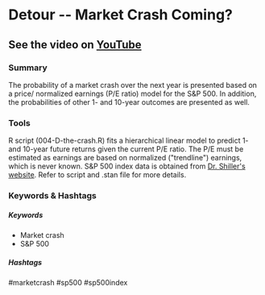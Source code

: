 # Detour -- Market Crash Coming?

## See the video on [YouTube](https://youtu.be/cZxxU2OdMLg)

### 


### Summary


The probability of a market crash over the next year is presented based on a price/ normalized earnings (P/E ratio) model for the S&P 500.  In addition, the probabilities of other 1- and 10-year outcomes are presented as well.

### Tools

R script (004-D-the-crash.R) fits a hierarchical linear model to predict 1- and 10-year future returns given the current P/E ratio.  The P/E must be estimated as earnings are based on normalized ("trendline") earnings, which is never known.  S&P 500 index data is obtained from [Dr. Shiller's website](http://www.econ.yale.edu/~shiller/data.htm).  Refer to script and .stan file for more details.


### Keywords & Hashtags

##### Keywords

* Market crash
* S&P 500


##### Hashtags

\#marketcrash #sp500 #sp500index












